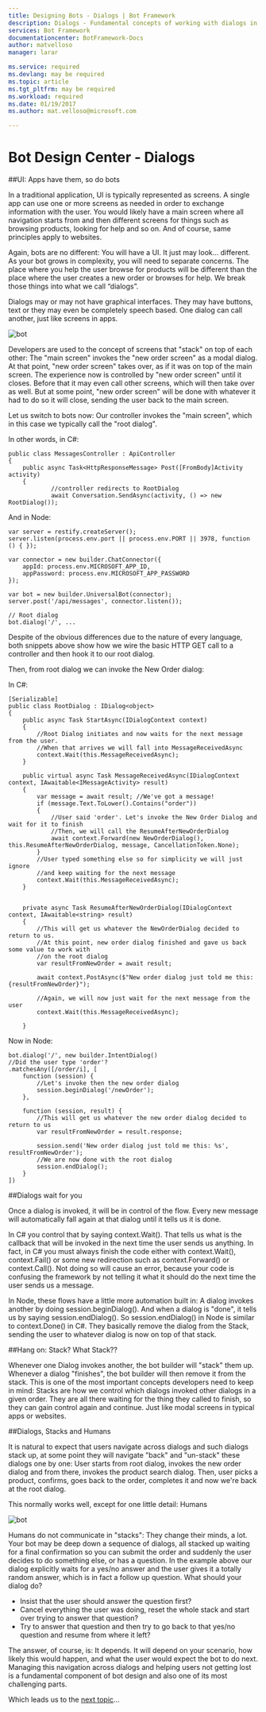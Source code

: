 ```yaml
---
title: Designing Bots - Dialogs | Bot Framework
description: Dialogs - Fundamental concepts of working with dialogs in the Microsoft Bot Framework
services: Bot Framework
documentationcenter: BotFramework-Docs
author: matvelloso
manager: larar

ms.service: required
ms.devlang: may be required
ms.topic: article
ms.tgt_pltfrm: may be required
ms.workload: required
ms.date: 01/19/2017
ms.author: mat.velloso@microsoft.com

---
```

# Bot Design Center - Dialogs


##UI: Apps have them, so do bots 

In a traditional application, UI is typically represented as screens. A single app can use one or more screens as needed in order to exchange information with the user. You would likely have a main screen where all navigation starts from and then different screens for things such as browsing products, looking for help and so on. And of course, same principles apply to websites.

Again, bots are no different: You will have a UI. It just may look… different. As your bot grows in complexity, you will need to separate concerns. The place where you help the user browse for products will be different than the place where the user creates a new order or browses for help. We break those things into what we call “dialogs”. 

Dialogs may or may not have graphical interfaces. They may have buttons, text or they may even be completely speech based. One dialog can call another, just like screens in apps.

![bot](../../media/designing-bots/core/dialogs-screens.png)

Developers are used to the concept of screens that "stack" on top of each other: The "main screen" invokes the "new order screen" as a modal dialog. At that point, "new order screen" takes over, as if it was on top of the main screen. The experience now is controlled by "new order screen" until it closes. Before that it may even call other screens, which will then take over as well. But at some point, "new order screen" will be done with whatever it had to do so it will close, sending the user back to the main screen.

Let us switch to bots now: Our controller invokes the "main screen", which in this case we typically call the "root dialog".

In other words, in C#:


	public class MessagesController : ApiController
	{
        public async Task<HttpResponseMessage> Post([FromBody]Activity activity)
        {
				//controller redirects to RootDialog
                await Conversation.SendAsync(activity, () => new RootDialog()); 


And in Node:

	var server = restify.createServer();
	server.listen(process.env.port || process.env.PORT || 3978, function () { });

	var connector = new builder.ChatConnector({
    	appId: process.env.MICROSOFT_APP_ID,
		appPassword: process.env.MICROSOFT_APP_PASSWORD
	});

	var bot = new builder.UniversalBot(connector);
	server.post('/api/messages', connector.listen());

	// Root dialog
	bot.dialog('/', ...

Despite of the obvious differences due to the nature of every language, both snippets above show how we wire the basic HTTP GET call to a controller and then hook it to our root dialog.

Then, from root dialog we can invoke the New Order dialog:

In C#:


    [Serializable]
    public class RootDialog : IDialog<object>
    {
        public async Task StartAsync(IDialogContext context)
        {
			//Root Dialog initiates and now waits for the next message from the user. 
			//When that arrives we will fall into MessageReceivedAsync
            context.Wait(this.MessageReceivedAsync); 
        }

        public virtual async Task MessageReceivedAsync(IDialogContext context, IAwaitable<IMessageActivity> result)
        {
            var message = await result; //We've got a message!
            if (message.Text.ToLower().Contains("order"))
            {
				//User said 'order'. Let's invoke the New Order Dialog and wait for it to finish
				//Then, we will call the ResumeAfterNewOrderDialog
                await context.Forward(new NewOrderDialog(), this.ResumeAfterNewOrderDialog, message, CancellationToken.None);
            }
			//User typed something else so for simplicity we will just ignore 
			//and keep waiting for the next message
            context.Wait(this.MessageReceivedAsync);
        }


        private async Task ResumeAfterNewOrderDialog(IDialogContext context, IAwaitable<string> result)
        {
			//This will get us whatever the NewOrderDialog decided to return to us. 
			//At this point, new order dialog finished and gave us back some value to work with
			//on the root dialog
            var resultFromNewOrder = await result;

            await context.PostAsync($"New order dialog just told me this: {resultFromNewOrder}");

			//Again, we will now just wait for the next message from the user
            context.Wait(this.MessageReceivedAsync);

        }

Now in Node:

	bot.dialog('/', new builder.IntentDialog()
	//Did the user type 'order'?
    .matchesAny([/order/i], [ 
        function (session) {
			//Let's invoke then the new order dialog
            session.beginDialog('/newOrder');
        },

        function (session, result) {
			//This will get us whatever the new order dialog decided to return to us
			var resultFromNewOrder = result.response;

            session.send('New order dialog just told me this: %s', resultFromNewOrder');
            //We are now done with the root dialog
			session.endDialog(); 
        }
    ])



##Dialogs wait for you

Once a dialog is invoked, it will be in control of the flow. Every new message will automatically fall again at that dialog until it tells us it is done. 

In C# you control that by saying context.Wait(). That tells us what is the callback that will be invoked in the next time the user sends us anything. In fact, in C# you must always finish the code either with context.Wait(), context.Fail() or some new redirection such as context.Forward() or context.Call(). Not doing so will cause an error, because your code is confusing the framework by not telling it what it should do the next time the user sends us a message.

In Node, these flows have a little more automation built in: A dialog invokes another by doing session.beginDialog(). And when a dialog is "done", it tells us by saying session.endDialog(). So session.endDialog() in Node is similar to context.Done() in C#. They basically remove the dialog from the Stack, sending the user to whatever dialog is now on top of that stack.

##Hang on: Stack? What Stack??

Whenever one Dialog invokes another, the bot builder will "stack" them up. Whenever a dialog "finishes", the bot builder will then remove it from the stack. This is one of the most important concepts developers need to keep in mind: Stacks are how we control which dialogs invoked other dialogs in a given order. They are all there waiting for the thing they called to finish, so they can gain control again and continue. Just like modal screens in typical apps or websites.


##Dialogs, Stacks and Humans

It is natural to expect that users navigate across dialogs and such dialogs stack up, at some point they will navigate "back" and "un-stack" these dialogs one by one: User starts from root dialog, invokes the new order dialog and from there, invokes the product search dialog. Then, user picks a product, confirms, goes back to the order, completes it and now we're back at the root dialog.

This normally works well, except for one little detail: Humans

![bot](../../media/designing-bots/core/stack-issue.png)

Humans do not communicate in "stacks": They change their minds, a lot. Your bot may be deep down a sequence of dialogs, all stacked up waiting for a final confirmation so you can submit the order and suddenly the user decides to do something else, or has a question. In the example above our dialog explicitly waits for a yes/no answer and the user gives it a totally random answer, which is in fact a follow up question. What should your dialog do?

- Insist that the user should answer the question first?
- Cancel everything the user was doing, reset the whole stack and start over trying to answer that question?
- Try to answer that question and then try to go back to that yes/no question and resume from where it left?

The answer, of course, is: It depends. It will depend on your scenario, how likely this would happen, and what the user would expect the bot to do next. Managing this navigation across dialogs and helping users not getting lost is a fundamental component of bot design and also one of its most challenging parts.

Which leads us to the [next topic](navigation.md)...
